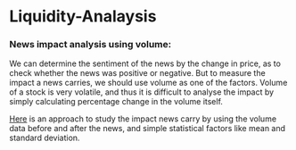 # Liquidity-Analaysis
### News impact analysis using volume:
   We can determine the sentiment of the news by the change in price, as to check whether the news was positive or negative. But to measure the impact a news carries, we should use volume as one of the factors. Volume of a stock is very volatile, and thus it is difficult to analyse the impact by simply calculating percentage change in the volume itself.
   
[Here](https://github.com/Sabertoothtech/Liquidity-Analaysis/blob/master/News%20Impact%20(%20Volume%20Analysis).ipynb) is an approach to study the impact news carry by using the volume data before and after the news, and simple statistical factors like mean and standard deviation. 
